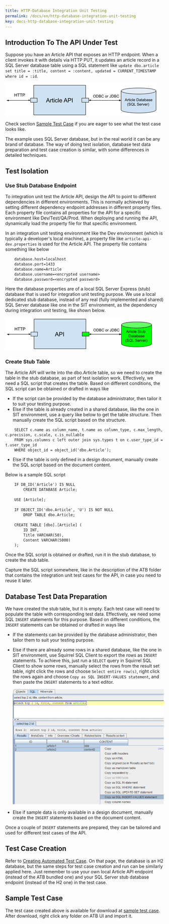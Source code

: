 ```yaml
---
title: HTTP-Database Integration Unit Testing
permalink: /docs/en/http-database-integration-unit-testing
key: docs-http-database-integration-unit-testing
---
```

## Introduction To The API Under Test
Suppose you have an Article API that exposes an HTTP endpoint. When a client invokes it with details via HTTP PUT, it updates an article record in a SQL Server database table using a SQL statement like `update dbo.article set title = :title, content = :content, updated = CURRENT_TIMESTAMP where id = :id`.

![Article API](../../screenshots/http-db/article-api.png)

Check section [Sample Test Case](#sample-test-case) if you are eager to see what the test case looks like.

The example uses SQL Server database, but in the real world it can be any brand of database. The way of doing test isolation, database test data preparation and test case creation is similar, with some differences in detailed techniques.

## Test Isolation
### Use Stub Database Endpoint
To integration unit test the Article API, design the API to point to different dependencies in different environments. This is normally achieved by setting different dependency endpoint addresses in different property files. Each property file contains all properties for the API for a specific environment like Dev/Test/QA/Prod. When deploying and running the API, dynamically load the property file for that specific environment.

In an integration unit testing environment like the Dev environment (which is typically a developer's local machine), a property file like `article-api-dev.properties` is used for the Article API. The property file contains something like below
~~~
    database.host=localhost
    database.port=1433
    database.name=Article
    database.username=<encrypted username>
    database.password=<encrypted password>
~~~ 
Here the database properties are of a local SQL Server Express (stub) database that is used for integration unit testing purpose. We use a local dedicated stub database, instead of any real (fully implemented and shared) SQL Server database like one in the SIT environment, as the dependency during integration unit testing, like shown below.

![Article API Test Isolation](../../screenshots/http-db/article-api-test-isolation.png)

### Create Stub Table
The Article API will write into the dbo.Article table, so we need to create the table in the stub database, as part of test isolation work. Effectively, we need a SQL script that creates the table. Based on different conditions, the SQL script can be obtained or drafted in ways like
* If the script can be provided by the database administrator, then tailor it to suit your testing purpose.
* Else if the table is already created in a shared database, like the one in SIT environment, use a query like below to get the table structure. Then manually create the SQL script based on the structure.
```
    SELECT c.name as column_name, t.name as column_type, c.max_length, c.precision, c.scale, c.is_nullable
    FROM sys.columns c left outer join sys.types t on c.user_type_id = t.user_type_id
    WHERE object_id = object_id('dbo.Article');
```
* Else if the table is only defined in a design document, manually create the SQL script based on the document content.

Below is a sample SQL script
```
    IF DB_ID('Article') IS NULL
        CREATE DATABASE Article;
        
    USE [Article];
    
    IF OBJECT_ID('dbo.Article', 'U') IS NOT NULL
        DROP TABLE dbo.Article;
        
    CREATE TABLE [dbo].[Article] (
        ID INT,
        Title VARCHAR(50),
        Content VARCHAR(5000)
    );
```

Once the SQL script is obtained or drafted, run it in the stub database, to create the stub table.

Capture the SQL script somewhere, like in the description of the ATB folder that contains the integration unit test cases for the API, in case you need to reuse it later.

## Database Test Data Preparation
We have created the stub table, but it is empty. Each test case will need to populate the table with corresponding test data. Effectively, we need some SQL `INSERT` statements for this purpose. Based on different conditions, the `INSERT` statements can be obtained or drafted in ways like
* If the statements can be provided by the database administrator, then tailor them to suit your testing purpose.
* Else if there are already some rows in a shared database, like the one in SIT environment, use Squirrel SQL Client to export the rows as `INSERT` statements. To achieve this, just run a `SELECT` query in Squirrel SQL Client to show some rows, manually select the rows from the result set table, right click the rows and choose `Select entire row(s)`, right click the rows again and choose `Copy as SQL INSERT-VALUES statement`, and then paste the `INSERT` statements to a text editor.

  ![Get INSERT Statements from Rows](../../screenshots/http-db/get-insert-statements-from-rows.png)
* Else if sample data is only available in a design document, manually create the `INSERT` statements based on the document content.

Once a couple of `INSERT` statements are prepared, they can be tailored and used for different test cases of the API.

## Test Case Creation
Refer to [Creating Automated Test Case](/docs/en/creating-automated-test-case). On that page, the database is an H2 database, but the same steps for test case creation and run can be similarly applied here. Just remember to use your own local Article API endpoint (instead of the ATB bundled one) and your SQL Server stub database endpoint (instead of the H2 one) in the test case.

## Sample Test Case
The test case created above is available for download at <a href="../../sample-testcases/http-db/Positive.json" download>sample test case</a>. After download, right click any folder on ATB UI and import it.
